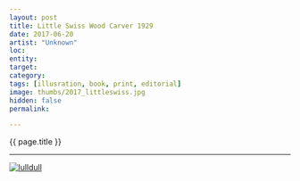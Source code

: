 ```yaml
---
layout: post
title: Little Swiss Wood Carver 1929
date: 2017-06-20
artist: "Unknown"
loc: 
entity: 
target: 
category: 
tags: [illusration, book, print, editorial]
image: thumbs/2017_littleswiss.jpg
hidden: false
permalink:

---
```



<div class="highlight2">{{ page.title }}</div>

---


<div class="post_image">
	<a href="{{ site.baseurl }}/images/posts/2017_littleswiss/001.jpg" target="_blank">
	<img src="{{ site.baseurl }}/images/posts/2017_littleswiss/001.jpg" alt="lulldull"></a>
</div>